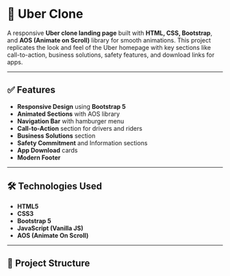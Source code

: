 # 🚖 Uber Clone

A responsive **Uber clone landing page** built with **HTML, CSS, Bootstrap**, and **AOS (Animate on Scroll)** library for smooth animations. This project replicates the look and feel of the Uber homepage with key sections like call-to-action, business solutions, safety features, and download links for apps.

---

## ✅ Features
- **Responsive Design** using **Bootstrap 5**
- **Animated Sections** with AOS library
- **Navigation Bar** with hamburger menu
- **Call-to-Action** section for drivers and riders
- **Business Solutions** section
- **Safety Commitment** and Information sections
- **App Download** cards
- **Modern Footer**

---

## 🛠️ Technologies Used
- **HTML5**
- **CSS3**
- **Bootstrap 5**
- **JavaScript (Vanilla JS)**
- **AOS (Animate On Scroll)**

---

## 📂 Project Structure
